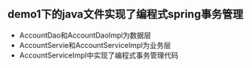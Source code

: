 ## demo1下的java文件实现了编程式spring事务管理
+ AccountDao和AccountDaoImpl为数据层
+ AccountServie和AccountServiceImpl为业务层
+ AccountServiceImpl中实现了编程式事务管理代码
